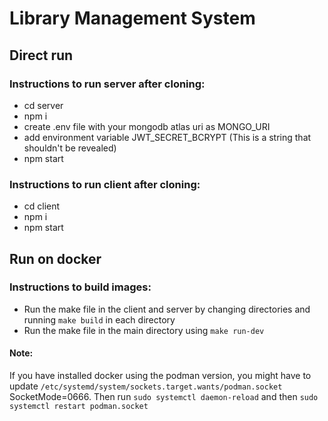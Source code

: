 # Library Management System

## Direct run

### Instructions to run server after cloning:

- cd server
- npm i
- create .env file with your mongodb atlas uri as MONGO_URI
- add environment variable JWT_SECRET_BCRYPT (This is a string that shouldn't be revealed)
- npm start

### Instructions to run client after cloning:

- cd client
- npm i
- npm start

## Run on docker

### Instructions to build images:

- Run the make file in the client and server by changing directories and running `make build` in each directory
- Run the make file in the main directory using `make run-dev`

#### Note:

If you have installed docker using the podman version, you might have to update `/etc/systemd/system/sockets.target.wants/podman.socket` SocketMode=0666. Then run `sudo systemctl daemon-reload` and then `sudo systemctl restart podman.socket`
